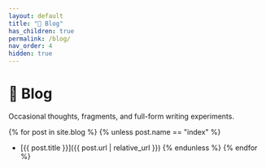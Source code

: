 ```yaml
---
layout: default
title: "📝 Blog"
has_children: true
permalink: /blog/
nav_order: 4
hidden: true
---
```


# 📝 Blog

Occasional thoughts, fragments, and full-form writing experiments.

{% for post in site.blog %}
  {% unless post.name == "index" %}
- [{{ post.title }}]({{ post.url | relative_url }})
  {% endunless %}
{% endfor %}
